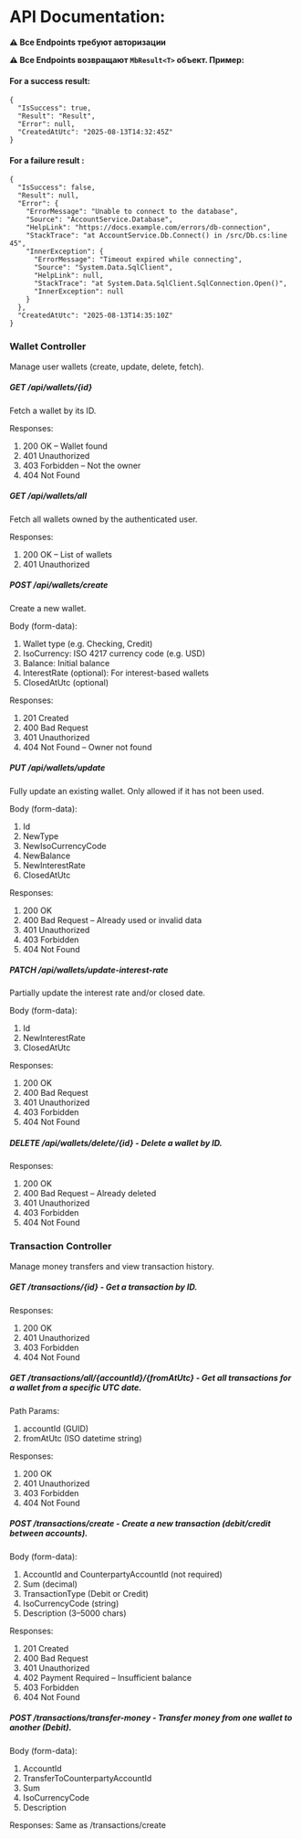 # API Documentation:

**⚠ Все Endpoints требуют авторизации**

**⚠ Все Endpoints возвращают `MbResult<T>` объект. Пример:**

#### For a success result:

```
{
  "IsSuccess": true,
  "Result": "Result",
  "Error": null,
  "CreatedAtUtc": "2025-08-13T14:32:45Z"
}
```

#### For a failure result :

```
{
  "IsSuccess": false,
  "Result": null,
  "Error": {
    "ErrorMessage": "Unable to connect to the database",
    "Source": "AccountService.Database",
    "HelpLink": "https://docs.example.com/errors/db-connection",
    "StackTrace": "at AccountService.Db.Connect() in /src/Db.cs:line 45",
    "InnerException": {
      "ErrorMessage": "Timeout expired while connecting",
      "Source": "System.Data.SqlClient",
      "HelpLink": null,
      "StackTrace": "at System.Data.SqlClient.SqlConnection.Open()",
      "InnerException": null
    }
  },
  "CreatedAtUtc": "2025-08-13T14:35:10Z"
}
```

### Wallet Controller

Manage user wallets (create, update, delete, fetch).

##### GET /api/wallets/{id}

Fetch a wallet by its ID.

Responses:

1) 200 OK – Wallet found
2) 401 Unauthorized
3) 403 Forbidden – Not the owner
4) 404 Not Found

##### GET /api/wallets/all

Fetch all wallets owned by the authenticated user.

Responses:

1) 200 OK – List of wallets
2) 401 Unauthorized

##### POST /api/wallets/create

Create a new wallet.

Body (form-data):

1) Wallet type (e.g. Checking, Credit)
2) IsoCurrency: ISO 4217 currency code (e.g. USD)
3) Balance: Initial balance
4) InterestRate (optional): For interest-based wallets
5) ClosedAtUtc (optional)

Responses:

1) 201 Created
2) 400 Bad Request
3) 401 Unauthorized
4) 404 Not Found – Owner not found

##### PUT /api/wallets/update

Fully update an existing wallet. Only allowed if it has not been used.

Body (form-data):

1) Id
2) NewType
3) NewIsoCurrencyCode
4) NewBalance
5) NewInterestRate
6) ClosedAtUtc

Responses:

1) 200 OK
2) 400 Bad Request – Already used or invalid data
3) 401 Unauthorized
4) 403 Forbidden
5) 404 Not Found

##### PATCH /api/wallets/update-interest-rate

Partially update the interest rate and/or closed date.

Body (form-data):

1) Id
2) NewInterestRate
3) ClosedAtUtc

Responses:

1) 200 OK
2) 400 Bad Request
3) 401 Unauthorized
4) 403 Forbidden
5) 404 Not Found

##### DELETE /api/wallets/delete/{id} - Delete a wallet by ID.

Responses:

1) 200 OK
2) 400 Bad Request – Already deleted
3) 401 Unauthorized
4) 403 Forbidden
5) 404 Not Found

### Transaction Controller

Manage money transfers and view transaction history.

##### GET /transactions/{id} - Get a transaction by ID.

Responses:

1) 200 OK
2) 401 Unauthorized
3) 403 Forbidden
4) 404 Not Found

##### GET /transactions/all/{accountId}/{fromAtUtc} - Get all transactions for a wallet from a specific UTC date.

Path Params:

1) accountId (GUID)
2) fromAtUtc (ISO datetime string)

Responses:

1) 200 OK
2) 401 Unauthorized
3) 403 Forbidden
4) 404 Not Found

##### POST /transactions/create - Create a new transaction (debit/credit between accounts).

Body (form-data):

1) AccountId and CounterpartyAccountId (not required)
2) Sum (decimal)
3) TransactionType (Debit or Credit)
4) IsoCurrencyCode (string)
5) Description (3–5000 chars)

Responses:

1) 201 Created
2) 400 Bad Request
3) 401 Unauthorized
4) 402 Payment Required – Insufficient balance
5) 403 Forbidden
6) 404 Not Found

##### POST /transactions/transfer-money - Transfer money from one wallet to another (Debit).

Body (form-data):

1) AccountId
2) TransferToCounterpartyAccountId
3) Sum
4) IsoCurrencyCode
5) Description

Responses: Same as /transactions/create
